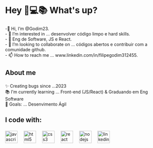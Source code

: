 

<br clear="both">

<h1 align="left">Hey 👋💻📚 What's up?</h1>

###

<p align="left">-👋 Hi, I’m @Godim23.<br>- 👀 I’m interested in ... desenvolver código limpo e hard skills.<br>- 🌱 Eng de Software, JS e React.<br>- 💞️ I’m looking to collaborate on ... códigos abertos e contribuir com a comunidade github.<br>- 📫 How to reach me ... www.linkedin.com/in/filipegodim312455.</p>

###

<h2 align="left">About me</h2>

###

<p align="left">✨ Creating bugs since ...2023<br>📚 I'm currently learning ... Front-end (JS/React) & Graduando em Eng Software<br>🎯 Goals: ... Desenvimento Ágil</p>

###

<h2 align="left">I code with: </h2>

###

<div align="left">
  <img src="https://cdn.jsdelivr.net/gh/devicons/devicon/icons/javascript/javascript-plain.svg" height="40" alt="javascript logo"  />
  <img width="12" />
  <img src="https://cdn.jsdelivr.net/gh/devicons/devicon/icons/html5/html5-original.svg" height="40" alt="html5 logo"  />
  <img width="12" />
  <img src="https://cdn.jsdelivr.net/gh/devicons/devicon/icons/css3/css3-original-wordmark.svg" height="40" alt="css3 logo"  />
  <img width="12" />
  <img src="https://cdn.jsdelivr.net/gh/devicons/devicon/icons/react/react-original-wordmark.svg" height="40" alt="react logo"  />
  <img width="12" />
  <img src="https://cdn.jsdelivr.net/gh/devicons/devicon/icons/nodejs/nodejs-plain-wordmark.svg" height="40" alt="nodejs logo"  />
  <img width="12" />
  <img src="https://img.shields.io/badge/LinkedIn-0A66C2?logo=linkedin&logoColor=white&style=for-the-badge" height="40" alt="linkedin logo"  />
</div>

###
